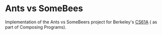 # Ants vs SomeBees

Implementation of the Ants vs SomeBeers project for Berkeley's [CS61A](https://inst.eecs.berkeley.edu//~cs61a/fa13/proj/trends/trends.html) ( as part of Composing Programs).
